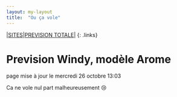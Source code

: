 ```yaml
---
layout: my-layout
title:  "Ou ça vole"
---
```


|[SITES](sites)|[PREVISION TOTALE](all)|
{: .links}

# Prevision Windy, modèle Arome
page mise à jour le mercredi 26 octobre 13:03


Ca ne vole nul part malheureusement 😢


